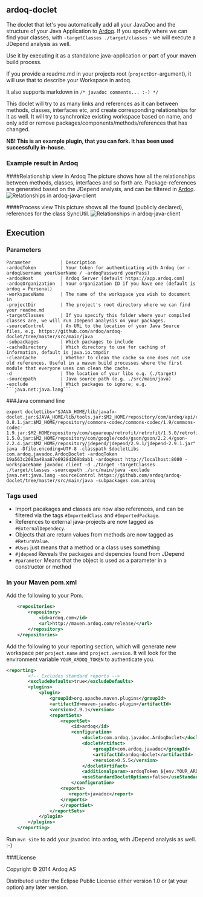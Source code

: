 ardoq-doclet
----

The doclet that let's you automatically add all your JavaDoc and the structure of your Java Application to [Ardoq](http://www.ardoq.com).
If you specify where we can find your classes, with ```-targetClasses ./target/classes``` - we will execute a JDepend analysis as well.

Use it by executing it as a standalone java-application or part of your maven build process.

If you provide a readme.md in your projects root (```projectDir```-argument), it will use that to describe your Workspace in ardoq.

It also supports markdown in ```/* javadoc comments... :-) */```

This doclet will try to as many links and references as it can between methods, classes, interfaces etc, and create corresponding relationships for it as well.
It will try to synchronize existing workspace based on name, and only add or remove packages/components/methods/references that has changed.

**NB! This is an example plugin, that you can fork. It has been used successfully in-house.**

### Example result in Ardoq

####Relationship view in Ardoq
The picture shows how all the relationships between methods, classes, interfaces and so forth are.
Package-references are generated based on the JDepend analysis, and can be filtered in [Ardoq](http://ardoq.com).
![Relationships in ardoq-java-client](https://github.com/ardoq/ardoq-doclet/raw/master/examples/ardoq-java-client-example.png)

####Process view
This picture shows all the found (publicly declared), references for the class SyncUtil.
![Relationships in ardoq-java-client](https://github.com/ardoq/ardoq-doclet/raw/master/examples/SyncUtil_process_links.png)

Execution
------------

### Parameters
```
Parameter           | Description
-ardoqToken         | Your token for authenticating with Ardoq (or -ardoqUsername yourUserName / -ardoqPassword yourPass)
-ardoqHost          | Ardoq Server (default https://app.ardoq.com)
-ardoqOrganization  | Your organization ID if you have one (default is ardoq = Personal)
-workspaceName      | The name of the workspace you wish to document in
-projectDir         | The project's root directory where we can find your readme.md
-targetClasses      | If you specify this folder where your compiled classes are, we will run JDepend analysis on your packages.
-sourceControl      | An URL to the location of your Java Source files, e.g. https://github.com/ardoq/ardoq-doclet/tree/master/src/main/java
-subpackages        | Which packages to include
-cacheDirectory     | Which directory to use for caching of information, default is java.io.tmpdir
-cleanCache         | Whether to clean the cache so one does not use old references. Useful in a maven build processes where the first module that everyone uses can clean the cache.
-d                  | The location of your libs e.g. (./target)
-sourcepath         | Java source path (e.g. ./src/main/java)
-exclude            | Which packages to ignore; e.g. ```java.net:java.lang```
```

###Java command line
```
export docletLibs="$JAVA_HOME/lib/javafx-doclet.jar:$JAVA_HOME/lib/tools.jar:$M2_HOME/repository/com/ardoq/api/client/0.8.1/client-0.8.1.jar:$M2_HOME/repository/commons-codec/commons-codec/1.9/commons-codec-1.9.jar:$M2_HOMErepository/com/squareup/retrofit/retrofit/1.5.0/retrofit-1.5.0.jar:$M2_HOME/repository/com/google/code/gson/gson/2.2.4/gson-2.2.4.jar:$M2_HOME/repository/jdepend/jdepend/2.9.1/jdepend-2.9.1.jar"
java -Dfile.encoding=UTF-8 -classpath $docletLibs com.ardoq.javadoc.ArdoqDoclet -ardoqToken 19a563c2083a48aa87e6928d269b8ab1 -ardoqHost http://localhost:8080 -workspaceName javadoc client -d ./target -targetClasses ./target/classes -sourcepath ./src/main/java -exclude java.net:java.lang -sourceControl https://github.com/ardoq/ardoq-doclet/tree/master/src/main/java -subpackages com.ardoq
```
### Tags used
* Import pacakages and classes are now also references, and can be filtered via the tags `#ImportedClass` and `#ImportedPackage`.
* References to external java-projects are now tagged as `#ExternalDependecy`.
* Objects that are return values from methods are now tagged as `#ReturnValue`.
* `#Uses` just means that a method or a class uses something
* `#jdepend` Reveals the packages and depencies found from JDepend
* `#parameter`  Means that the object is used as a parameter in a constructor or method

### In your Maven pom.xml
Add the following to your Pom.

```xml
    <repositories>
        <repository>
            <id>ardoq.com</id>
            <url>http://maven.ardoq.com/release/</url>
        </repository>
    </repositories>
```

Add the following to your reporting section, which will generate new workspace per ```project.name``` and ```project.version```.
It will look for the environment variable ```YOUR_ARDOQ_TOKEN``` to authenticate you.

```xml
<reporting>
        <!-- Excludes standard reports -->
        <excludeDefaults>true</excludeDefaults>
        <plugins>
            <plugin>
                <groupId>org.apache.maven.plugins</groupId>
                <artifactId>maven-javadoc-plugin</artifactId>
                <version>2.9.1</version>
                <reportSets>
                    <reportSet>
                        <id>ardoq</id>
                        <configuration>
                            <doclet>com.ardoq.javadoc.ArdoqDoclet</doclet>
                            <docletArtifact>
                                <groupId>com.ardoq.javadoc</groupId>
                                <artifactId>ardoq-doclet</artifactId>
                                <version>0.5.5</version>
                            </docletArtifact>
                            <additionalparam>-ardoqToken ${env.YOUR_ARDOQ_TOKEN} -projectDir "${project.build.directory}/../" -targetClasses ${project.build.outputDirectory} -workspaceName "${project.name}-${project.version}"</additionalparam>
                            <useStandardDocletOptions>false</useStandardDocletOptions>
                        </configuration>
                    <reports>
                       <report>javadoc</report>
                    </reports>
                    </reportSet>
                </reportSets>
            </plugin>
        </plugins>
    </reporting>
```

Run ```mvn site``` to add your javadoc into ardoq, with JDepend analysis as well. :-)


###License

Copyright © 2014 Ardoq AS

Distributed under the Eclipse Public License either version 1.0 or (at your option) any later version.